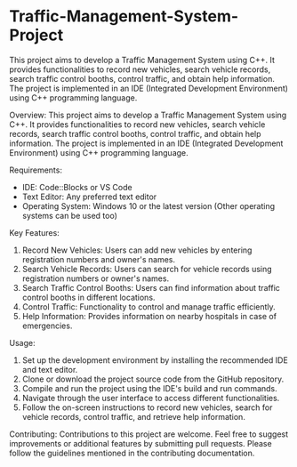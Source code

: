 # Traffic-Management-System-Project
This project aims to develop a Traffic Management System using C++. It provides functionalities to record new vehicles, search vehicle records, search traffic control booths, control traffic, and obtain help information. The project is implemented in an IDE (Integrated Development Environment) using C++ programming language.

Overview:
This project aims to develop a Traffic Management System using C++. It provides functionalities to record new vehicles, search vehicle records, search traffic control booths, control traffic, and obtain help information. The project is implemented in an IDE (Integrated Development Environment) using C++ programming language.

Requirements:
- IDE: Code::Blocks or VS Code
- Text Editor: Any preferred text editor
- Operating System: Windows 10 or the latest version (Other operating systems can be used too)

Key Features:
1. Record New Vehicles: Users can add new vehicles by entering registration numbers and owner's names.
2. Search Vehicle Records: Users can search for vehicle records using registration numbers or owner's names.
3. Search Traffic Control Booths: Users can find information about traffic control booths in different locations.
4. Control Traffic: Functionality to control and manage traffic efficiently.
5. Help Information: Provides information on nearby hospitals in case of emergencies.

Usage:
1. Set up the development environment by installing the recommended IDE and text editor.
2. Clone or download the project source code from the GitHub repository.
3. Compile and run the project using the IDE's build and run commands.
4. Navigate through the user interface to access different functionalities.
5. Follow the on-screen instructions to record new vehicles, search for vehicle records, control traffic, and retrieve help information.

Contributing:
Contributions to this project are welcome. Feel free to suggest improvements or additional features by submitting pull requests. Please follow the guidelines mentioned in the contributing documentation.

